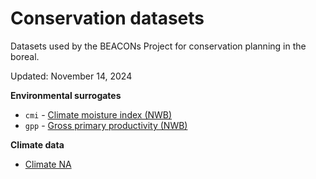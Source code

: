 # Conservation datasets

Datasets used by the BEACONs Project for conservation planning in the boreal.

Updated: November 14, 2024

**Environmental surrogates**

  - `cmi` - [Climate moisture index (NWB)](docs/cmi.md)
  - `gpp` - [Gross primary productivity (NWB)](docs/gpp.md)

**Climate data**

  - [Climate NA](data/climateNA/cmi.md)

